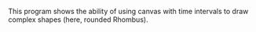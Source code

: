 This program shows the ability of using canvas with time intervals to draw complex shapes (here, rounded Rhombus). 
